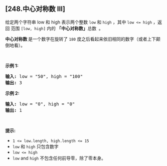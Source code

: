 ## [248.中心对称数 III]
<p>给定两个字符串 low 和 high 表示两个整数 <code>low</code>&nbsp;和 <code>high</code> ，其中&nbsp;<code>low &lt;= high</code>&nbsp;，返回 范围 <code>[low, high]</code>&nbsp;内的 <strong>「中心对称数」</strong>总数&nbsp;&nbsp;。</p>

<p><strong>中心对称数&nbsp;</strong>是一个数字在旋转了&nbsp;<code>180</code> 度之后看起来依旧相同的数字（或者上下颠倒地看）。</p>

<p>&nbsp;</p>

<p><strong>示例 1:</strong></p>

<pre>
<strong>输入:</strong> low = "50", high = "100"
<strong>输出:</strong> 3 
</pre>

<p><strong>示例 2:</strong></p>

<pre>
<strong>输入:</strong> low = "0", high = "0"
<strong>输出:</strong> 1
</pre>

<p>&nbsp;</p>

<p><strong>提示:</strong><meta charset="UTF-8" /></p>

<p><meta charset="UTF-8" /></p>

<ul>
	<li><code>1 &lt;= low.length, high.length &lt;= 15</code></li>
	<li><code>low</code>&nbsp;和&nbsp;<code>high</code>&nbsp;只包含数字</li>
	<li><code>low &lt;= high</code></li>
	<li><code>low</code>&nbsp;and&nbsp;<code>high</code>&nbsp;不包含任何前导零，除了零本身。</li>
</ul>
